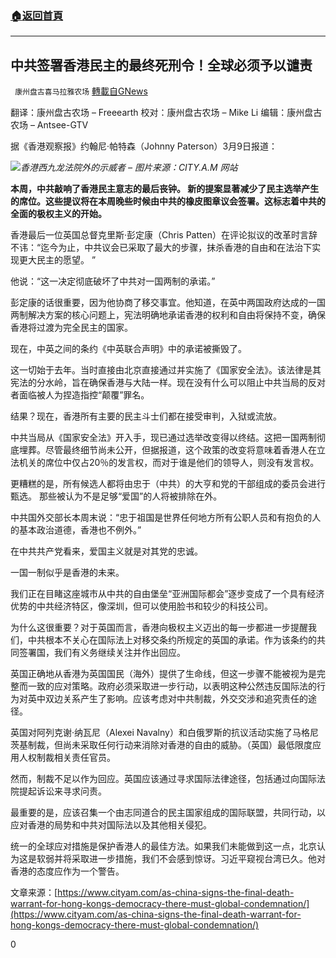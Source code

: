 ###  [:house:返回首頁](https://github.com/ourhimalayas/txt)
---

## 中共签署香港民主的最终死刑令！全球必须予以谴责
` 康州盘古喜马拉雅农场` [轉載自GNews](https://gnews.org/zh-hans/966098/)

翻译：康州盘古农场 – Freeearth
校对：康州盘古农场 – Mike Li
编辑：康州盘古农场 – Antsee-GTV

据《香港观察报》约翰尼·帕特森（Johnny Paterson）3月9日报道：

![]()![](https://gnews.org/wp-content/uploads/2021/03/Screen-Shot-2021-03-11-at-13.21.58.png)*香港西九龙法院外的示威者 – 图片来源：CITY.A.M 网站*

**本周，中共敲响了香港民主意志的最后丧钟。 新的提案显著减少了民主选举产生的席位。这些提议将在本周晚些时候由中共的橡皮图章议会签署。这标志着中共的全面的极权主义的开始。**

香港最后一位英国总督克里斯·彭定康（Chris Patten）在评论拟议的改革时言辞不讳：“迄今为止，中共议会已采取了最大的步骤，抹杀香港的自由和在法治下实现更大民主的愿望。 ”

他说：“这一决定彻底破坏了中共对一国两制的承诺。”

彭定康的话很重要，因为他协商了移交事宜。他知道，在英中两国政府达成的一国两制解决方案的核心问题上，宪法明确地承诺香港的权利和自由将保持不变，确保香港将过渡为完全民主的国家。

现在，中英之间的条约《中英联合声明》中的承诺被撕毁了。

这一切始于去年。当时直接由北京直接通过并实施了《国家安全法》。该法律是其宪法的分水岭，旨在确保香港与大陆一样。现在没有什么可以阻止中共当局的反对者面临被人为捏造指控“颠覆”罪名。

结果？现在，香港所有主要的民主斗士们都在接受审判，入狱或流放。

中共当局从《国家安全法》开入手，现已通过选举改变得以终结。这把一国两制彻底埋葬。尽管最终细节尚未公开，但据报道，这个政策的改变将意味着香港人在立法机关的席位中仅占20％的发言权，而对于谁是他们的领导人，则没有发言权。

更糟糕的是，所有候选人都将由忠于（中共）的大亨和党的干部组成的委员会进行甄选。 那些被认为不是足够“爱国”的人将被排除在外。

中共国外交部长本周末说：“忠于祖国是世界任何地方所有公职人员和有抱负的人的基本政治道德，香港也不例外。”

在中共共产党看来，爱国主义就是对其党的忠诚。

一国一制似乎是香港的未来。

我们正在目睹这座城市从中共的自由堡垒“亚洲国际都会”逐步变成了一个具有经济优势的中共经济特区，像深圳，但可以使用脸书和较少的科技公司。

为什么这很重要？对于英国而言，香港向极权主义迈出的每一步都进一步提醒我们，中共根本不关心在国际法上对移交条约所规定的英国的承诺。作为该条约的共同签署国，我们有义务继续关注并作出回应。

英国正确地从香港为英国国民（海外）提供了生命线，但这一步骤不能被视为是完整而一致的应对策略。政府必须采取进一步行动，以表明这种公然违反国际法的行为对英中双边关系产生了影响。应该考虑对中共制裁，外交交涉和追究责任的途径。

英国对阿列克谢·纳瓦尼（Alexei Navalny）和白俄罗斯的抗议活动实施了马格尼茨基制裁，但尚未采取任何行动来消除对香港的自由的威胁。（英国）最低限度应用人权制裁相关责任官员。

然而，制裁不足以作为回应。英国应该通过寻求国际法律途径，包括通过向国际法院提起诉讼来寻求问责。

最重要的是，应该召集一个由志同道合的民主国家组成的国际联盟，共同行动，以应对香港的局势和中共对国际法以及其他相关侵犯。

统一的全球应对措施是保护香港人的最佳方法。如果我们未能做到这一点，北京认为这是软弱并将采取进一步措施，我们不会感到惊讶。习近平窥视台湾已久。他对香港的态度应作为一个警告。

文章来源：[https://www.cityam.com/as-china-signs-the-final-death-warrant-for-hong-kongs-democracy-there-must-global-condemnation/](https://www.cityam.com/as-china-signs-the-final-death-warrant-for-hong-kongs-democracy-there-must-global-condemnation/)

0

